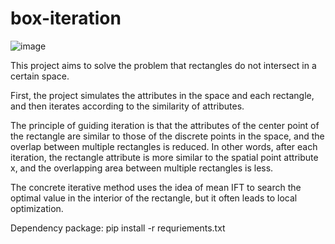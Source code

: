 # box-iteration

![image](https://github.com/mshmoon/box-iteration/blob/main/result/show-result.gif)

This project aims to solve the problem that rectangles do not intersect in a certain space.

First, the project simulates the attributes in the space and each rectangle, and then iterates according to the similarity of attributes.

The principle of guiding iteration is that the attributes of the center point of the rectangle are similar to those of the discrete points in the space, and the overlap between multiple rectangles is reduced. In other words, after each iteration, the rectangle attribute is more similar to the spatial point attribute x, and the overlapping area between multiple rectangles is less.


The concrete iterative method uses the idea of mean IFT to search the optimal value in the interior of the rectangle, but it often leads to local optimization.


Dependency package:
pip install -r requriements.txt


